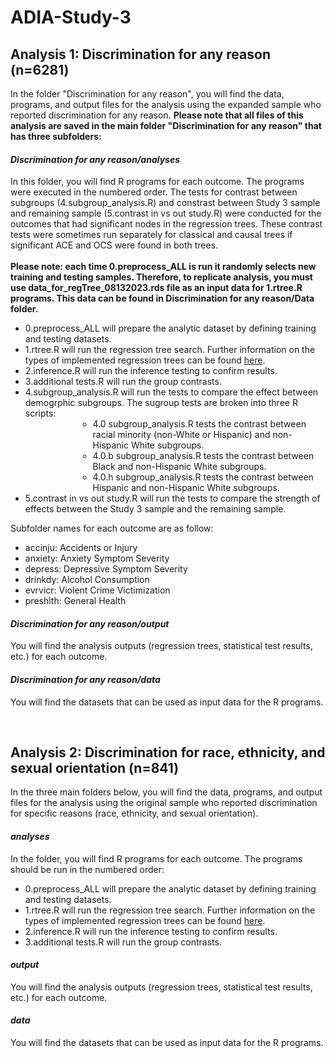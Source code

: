# ADIA-Study-3

## Analysis 1: Discrimination for any reason (n=6281)
In the folder "Discrimination for any reason", you will find the data, programs, and output files for the analysis using the expanded sample who reported discrimination for any reason. 
<b>Please note that all files of this analysis are saved in the main folder "Discrimination for any reason" that has three subfolders: </b>

#### <i>Discrimination for any reason/analyses</i> 
In this folder, you will find R programs for each outcome. The programs were executed in the numbered order. The tests for contrast between subgroups (4.subgroup_analysis.R) and constrast between Study 3 sample and remaining sample (5.contrast in vs out study.R) were conducted for the outcomes that had significant nodes in the regression trees. These contrast tests were sometimes run separately for classical and causal trees if significant ACE and OCS were found in both trees. <br> 
<br> 
<b>Please note: each time 0.preprocess_ALL is run it randomly selects new training and testing samples. Therefore, to replicate analysis, you must use data_for_regTree_08132023.rds file as an input data for 1.rtree.R programs. This data can be found in Discrimination for any reason/Data folder. </b>
<ul>
  <li>0.preprocess_ALL will prepare the analytic dataset by defining training and testing datasets.</li>
  <li>1.rtree.R will run the regression tree search. Further information on the types of implemented regression trees can be found <a href="https://github.com/ICF-Analytics/ADIA_S13/files/9456975/Regression.tree.analysis.implementation.pdf">here</a>.</li>
  <li>2.inference.R will run the inference testing to confirm results.</li>
  <li>3.additional tests.R will run the group contrasts.</li>
  <li>4.subgroup_analysis.R will run the tests to compare the effect between demogrphic subgroups. The sugroup tests are broken into three R scripts:
  <ul class="square">
     <li style="margin-left:6em"> 4.0 subgroup_analysis.R tests the contrast between racial minority (non-White or Hispanic) and non-Hispanic White subgroups.</li>
     <li style="margin-left:6em"> 4.0.b subgroup_analysis.R tests the contrast between Black and non-Hispanic White subgroups.</li>
     <li style="margin-left:6em"> 4.0.h subgroup_analysis.R tests the contrast between Hispanic and non-Hispanic White subgroups.</li>
  </ul>
  </li>
  <li>5.contrast in vs out study.R will run the tests to compare the strength of effects between the Study 3 sample and the remaining sample.</li>
</ul> 
Subfolder names for each outcome are as follow: 
<ul>
  <li>accinju: Accidents or Injury </li>
  <li>anxiety: Anxiety Symptom Severity </li>
  <li>depress: Depressive Symptom Severity </li>
  <li>drinkdy: Alcohol Consumption </li>
  <li>evrvicr: Violent Crime Victimization </li>
  <li>preshlth: General Health </li>
</ul> 

#### <i>Discrimination for any reason/output</i> 
You will find the analysis outputs (regression trees, statistical test results, etc.) for each outcome. 

#### <i>Discrimination for any reason/data</i>
You will find the datasets that can be used as input data for the R programs. 

<br>

## Analysis 2: Discrimination for race, ethnicity, and sexual orientation (n=841)
In the three main folders below, you will find the data, programs, and output files for the analysis using the original sample who reported discrimination for specific reasons (race, ethnicity, and sexual orientation).

#### <i>analyses</i> 
In the folder, you will find R programs for each outcome. The programs should be run in the numbered order: 
<ul>
  <li>0.preprocess_ALL will prepare the analytic dataset by defining training and testing datasets.</li>
  <li>1.rtree.R will run the regression tree search. Further information on the types of implemented regression trees can be found <a href="https://github.com/ICF-Analytics/ADIA_S13/files/9456975/Regression.tree.analysis.implementation.pdf">here</a>.</li>
  <li>2.inference.R will run the inference testing to confirm results.</li>
  <li>3.additional tests.R will run the group contrasts.</li>
</ul> 

#### <i>output</i> 
You will find the analysis outputs (regression trees, statistical test results, etc.) for each outcome. 

#### <i>data</i>
You will find the datasets that can be used as input data for the R programs. 
